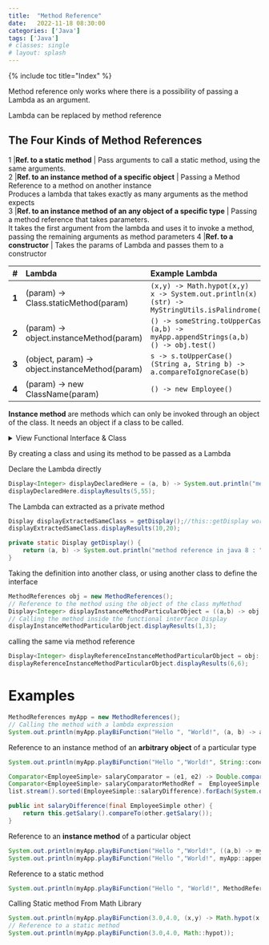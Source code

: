 ```yaml
---
title:  "Method Reference"
date:   2022-11-18 08:30:00
categories: ['Java']
tags: ['Java']
# classes: single
# layout: splash
---
```


{% include toc title="Index" %}

Method reference only works where there is a possibility of passing a Lambda as an argument.

Lambda can be replaced by method reference

## The Four Kinds of Method References

1 |**Ref. to a static method**                                        | Pass arguments to call a static method, using the same arguments.								                                                                                       
2 |**Ref. to an instance method of a specific object**                | Passing a Method Reference to a method on another instance <br/>Produces a lambda that takes exactly as many arguments as the method expects                                            
3 |**Ref. to an instance method of an any object of a specific type** | Passing a method reference that takes parameters. <br/>It takes the first argument from the lambda and uses it to invoke a method, passing the remaining arguments as method parameters
4 |**Ref. to a constructor**                                          | Takes the params of Lambda and passes them to a constructor

| **#** | **Lambda**         				  			                    | **Example Lambda**                                                                                             | **Method Ref style**        | **Method Reference**                                                                                                   |
|:------|:------------------------------------------------|:---------------------------------------------------------------------------------------------------------------|:----------------------------|:-----------------------------------------------------------------------------------------------------------------------|
| **1** | (param) -> Class.staticMethod(param)            | `(x,y) -> Math.hypot(x,y)` <br/> `x -> System.out.println(x)` <br/> `(str) -> MyStringUtils.isPalindrome(str)` | SomeClass::staticMethod     | `Math::hypot` <br/> `System.out :: print` <br /> `MyStringUtils :: isPalindrome`                                       |
| **2** | (param) -> object.instanceMethod(param)         | `() -> someString.toUpperCase()` <br/> `(a,b) -> myApp.appendStrings(a,b)` <br/> `() -> obj.test()`            | someObject::instanceMethod  | `someString::toUpperCase` <br/> `myApp::appendStrings` <br/> `obj :: test`                                             | 
| **3** | (object, param) -> object.instanceMethod(param) | `s -> s.toUpperCase()` <br/> `(String a, String b) -> a.compareToIgnoreCase(b)`                                | SomeClass::instanceMethod   | `String::toUpperCase` <br/> `String::compareToIgnoreCase` <br/> `employees.stream().sorted(Employee::salaryDifference)`|
| **4** | (param) -> new ClassName(param)                 | `() -> new Employee()`                                                                                         | SomeClass::new              | `Employee::new`                                                                                                          |

**Instance method** are methods which can only be invoked through an object of the class. It needs an object if a class to be called.

<details>
    <summary> 
    View Functional Interface & Class
    </summary>
{% gist nitinkc/9e72f492d1dc4ccd37870e5989788c55 %}
</details>
 
By creating a class and using its method to be passed as a Lambda


Declare the Lambda directly
```java
Display<Integer> displayDeclaredHere = (a, b) -> System.out.println("method reference in java 8 : " + (a + b));
displayDeclaredHere.displayResults(5,55);
```

The Lambda can extracted as a private method

```java
Display displayExtractedSameClass = getDisplay();//this::getDisplay works with non-static classes
displayExtractedSameClass.displayResults(10,20);

private static Display getDisplay() {
    return (a, b) -> System.out.println("method reference in java 8 : " + a + b);
}
```
Taking the definition into another class, or using another class to define the interface
```java
MethodReferences obj = new MethodReferences();
// Reference to the method using the object of the class myMethod
Display<Integer> displayInstanceMethodParticularObject = ((a,b) -> obj.myMethod(a,b));//putting the definition in object of another class
// Calling the method inside the functional interface Display
displayInstanceMethodParticularObject.displayResults(1,3);
```

calling the same via method reference
```java
Display<Integer> displayReferenceInstanceMethodParticularObject = obj::myMethod;
displayReferenceInstanceMethodParticularObject.displayResults(6,6);
```

# Examples

```java
MethodReferences myApp = new MethodReferences();
// Calling the method with a lambda expression
System.out.println(myApp.playBiFunction("Hello ", "World!", (a, b) -> a.concat(b)));
```

Reference to an instance method of an **arbitrary object** of a particular type
```java
System.out.println(myApp.playBiFunction("Hello ","World!", String::concat));

Comparator<EmployeeSimple> salaryComparator = (e1, e2) -> Double.compare(e1.getSalary(), e2.getSalary());
Comparator<EmployeeSimple> salaryComparatorMethodRef =  EmployeeSimple::salaryDifference;
list.stream().sorted(EmployeeSimple::salaryDifference).forEach(System.out::println);

public int salaryDifference(final EmployeeSimple other) {
    return this.getSalary().compareTo(other.getSalary());
}
```
Reference to an **instance method** of a particular object
```java
System.out.println(myApp.playBiFunction("Hello ","World!", ((a,b) -> myApp.appendStrings(a,b))));
System.out.println(myApp.playBiFunction("Hello ","World!", myApp::appendStrings));
```
Reference to a static method
```java
System.out.println(myApp.playBiFunction("Hello ", "World!", MethodReferences::staticAppendStrings));
```

Calling Static method From Math Library
```java
System.out.println(myApp.playBiFunction(3.0,4.0, (x,y) -> Math.hypot(x,y)));
// Reference to a static method
System.out.println(myApp.playBiFunction(3.0,4.0, Math::hypot));
```